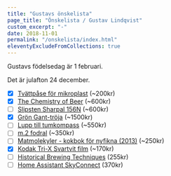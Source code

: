 ```yaml
---
title: "Gustavs önskelista"
page_title: "Önskelista / Gustav Lindqvist"
custom_excerpt: "-"
date: 2018-11-01
permalink: "/onskelista/index.html"
eleventyExcludeFromCollections: true
---
```


<p class="lead">Gustavs födelsedag är <time class="timeago" datetime="2025-02-01T00:00:00.000+01:00" title="2025-02-01">1 februari</time>.</p>
<p class="lead">Det är julafton <time class="timeago" datetime="2024-12-24T00:00:00.000+01:00" title="2024-12-24">24 december</time>.</p>

  - [x] [Tvättpåse för mikroplast](https://www.scoutshop.se/tvattpase-stoppa-mikroplast) (~200kr)
  - [x] [The Chemistry of Beer](https://www.adlibris.com/se/bok/the-chemistry-of-beer-9781119783336) (~600kr)
  - [ ] [Slipsten Sharpal 156N](https://www.amazon.se/SHARPAL-156N-f%C3%B6rvaringsbas-Diamantslipsten-vinkelstyrning/dp/B07GRWVT4F) (~600kr)
  - [x] [Grön Gant-tröja](https://www.gant.se/casual-bomullstroeja-med-halv-dragkedja-tartan-green/8030170-374.html) (~1500kr)
  - [ ] [Lupp till tumkompass](https://www.olspecialisten.com/sv/kompasser/tumluppar/silva-tumlupp-arc-zoom.html) (~550kr)
  - [ ] [m.2 fodral](https://www.komplett.se/product/1301433/datorutrustning/lagring/haarddisk/externa-chassi/icy-box-enclosure-ib-1807mt-c31) (~350kr)
  - [ ] [Matmolekyler - kokbok för nyfikna (2013)](https://www.bokborsen.se/?qt=Matmolekyler+%3A+kokbok+f%C3%B6r+nyfikna) (~250kr)
  - [x] [Kodak Tri-X Svartvit film](https://www.cyberphoto.se/foto-video/analog-fotografi/svart-vit-film/kodak-tri-x-400-135-36) (~170kr)
  - [ ] [Historical Brewing Techniques](https://www.adlibris.com/se/bok/historical-brewing-techniques-9781938469558) (255kr)
  - [ ] [Home Assistant SkyConnect](https://www.kjell.com/se/produkter/smarta-hem/controllers/nabu-casa-home-assistant-skyconnect-p88431) (370kr)
